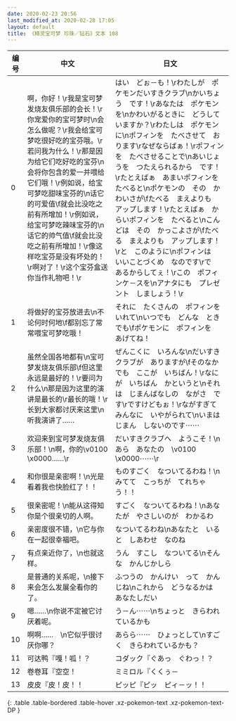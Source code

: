 ```yaml
---
date: 2020-02-23 20:56
last_modified_at: 2020-02-28 17:05
layout: default
title: 《精灵宝可梦 珍珠／钻石》文本 108
---
```

| 编号 | 中文 | 日文 |
| ---- | ---- | ---- |
| 0 | 啊，你好！\r我是宝可梦发烧友俱乐部的会长！\r你宠爱你的宝可梦时\n会怎么做呢？\r我会给宝可梦吃很好吃的宝芬哦。\r若问我为什么！\r那是因为给它们吃好吃的宝芬\n会将你包含的爱一并喂给它们哦！\r例如说，给宝可梦吃甜味宝芬的\n话它的可爱值\f就会比没吃之前有所增加！\r例如说，给宝可梦吃辣味宝芬的\n话它的帅气值\f就会比没吃之前有所增加！\r像这样吃宝芬是没有坏处的！\r啊对了！\r这个宝芬盒送你当作礼物吧！\r | はい　どぉ－も！\rわたしが　ポケモンだいすきクラブ\nかいちょう　です！\rあなたは　ポケモンを\nかわいがるときに　どうしていますか？\rわたしは　ポケモンに\nポフィンを　たべさせて　おります\rなぜならばぁ！\rポフィンを　たべさせることで\nあいじょうを　つたえられるから　です！\rたとえばぁ　あまいポフィンを　たべると\nポケモンの　その　かわいさが\fたべる　まえよりも　アップします！\rたとえばぁ　からいポフィンを　たべると\nこんどは　その　かっこよさが\fたべる　まえよりも　アップします！\rと　このように\nポフィンは　いいことづくめ　なのです\rで　あるからしてぇ！\rこの　ポフィンケ－スを\nアナタにも　プレゼント　しましょう！\r |
| 1 | 将做好的宝芬放进去\n不论何时何地\f都别忘了常常喂宝可梦吃哦！ | それに　たくさんの　ポフィンをいれて\nいつでも　どんな　ときでも\fポケモンに　ポフィンを　あげてね！ |
| 2 | 虽然全国各地都有\n宝可梦发烧友俱乐部\f但这里永远是最好的！\r要问为什么\n那是因为这里的演讲是最长的\r最长的哦！\r长到大家都讨厌来这里\n听我演讲了…… | ぜんこくに　いろんな\nだいすきクラブが　ありますが\fそのなかでも　ここが　いちばん！\rなにが　いちばん　かというと\nそれは　じまんばなしの　ながさ　です\rですけどもぉ！\rながすぎて　みんなに　いやがられて\nいまは　じまん　しないのです⋯⋯ |
| 3 | 欢迎来到宝可梦发烧友俱乐部！\n啊，你的\v0100　\x0000……\r | だいすきクラブへ　ようこそ！\nあら　あなたの　\v0100　\x0000⋯⋯\r |
| 4 | 和你很是亲密啊！\n光是看着我也快脸红了！！ | ものすごく　なついてるわね！\nみてて　こっちが　てれちゃう！！ |
| 5 | 很亲密呢！\n能从这得知你是个很亲切的人啊。 | すごく　なついてるわね！\nあなたが　やさしいのが　わかるわ |
| 6 | 亲密度很不错，\n它与你在一起很幸福吧。 | なついてるわね\nあなたと　いると　しあわせ　なのね |
| 7 | 有点亲近你了，\n也就这样。 | うん　すこし　なついてる\nそんな　かんじかしら |
| 8 | 是普通的关系呢，\n接下来会怎么发展全看你的了。 | ふつうの　かんけい　って　かんじね\nこれから　どうなるかは　あなたしだい |
| 9 | 嗯……\n你说不定被它讨厌着呢。 | う－ん⋯⋯\nちょっと　きらわれているかも |
| 10 | 啊啊……　\n它似乎很讨厌你哪？ | あらら⋯⋯　ひょっとして\nすごく　きらわれているかも？ |
| 11 | 可达鸭『嘎！呱！？ | コダック『ぐあっ　ぐわっ！？ |
| 12 | 卷卷耳『空空！ | ミミロル『くくぅ－ |
| 13 | 皮皮『皮！皮！！ | ピッピ『ピッ　ピィ－ッ！！ |
{: .table .table-bordered .table-hover .xz-pokemon-text .xz-pokemon-text-DP }